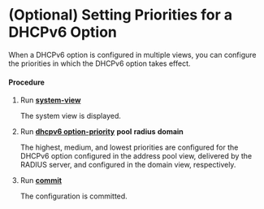 (Optional) Setting Priorities for a DHCPv6 Option
=================================================

When a DHCPv6 option is configured in multiple views, you can configure the priorities in which the DHCPv6 option takes effect.

#### Procedure

1. Run [**system-view**](cmdqueryname=system-view)
   
   
   
   The system view is displayed.
2. Run [**dhcpv6 option-priority**](cmdqueryname=dhcpv6+option-priority) **pool** **radius** **domain**
   
   
   
   The highest, medium, and lowest priorities are configured for the DHCPv6 option configured in the address pool view, delivered by the RADIUS server, and configured in the domain view, respectively.
3. Run [**commit**](cmdqueryname=commit)
   
   
   
   The configuration is committed.